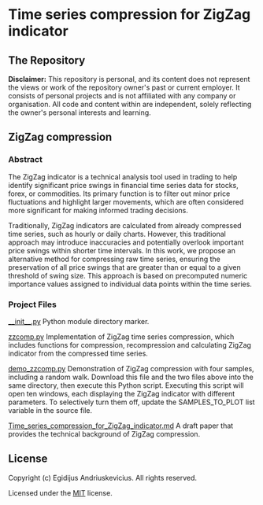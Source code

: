 # Time series compression for ZigZag indicator

## The Repository

**Disclaimer:** This repository is personal, and its content does not represent the views or work of the repository owner's past or current employer. It consists of personal projects and is not affiliated with any company or organisation. All code and content within are independent, solely reflecting the owner's personal interests and learning.

## ZigZag compression

### Abstract

The ZigZag indicator is a technical analysis tool used in trading to help identify significant price swings in financial time series data for stocks, forex, or commodities. Its primary function is to filter out minor price fluctuations and highlight larger movements, which are often considered more significant for making informed trading decisions.

Traditionally, ZigZag indicators are calculated from already compressed time series, such as hourly or daily charts. However, this traditional approach may introduce inaccuracies and potentially overlook important price swings within shorter time intervals. In this work, we propose an alternative method for compressing raw time series, ensuring the preservation of all price swings that are greater than or equal to a given threshold of swing size. This approach is based on precomputed numeric importance values assigned to individual data points within the time series.

### Project Files

[\_\_init\_\_.py](__init__.py) Python module directory marker.

[zzcomp.py](zzcomp.py) Implementation of ZigZag time series compression, which includes functions for compression, recompression and calculating ZigZag indicator from the compressed time series.

[demo_zzcomp.py](demo_zzcomp.py) Demonstration of ZigZag compression with four samples, including a random walk. Download this file and the two files above into the same directory, then execute this Python script. Executing this script will open ten windows, each displaying the ZigZag indicator with different parameters. To selectively turn them off, update the SAMPLES_TO_PLOT list variable in the source file.

[Time_series_compression_for_ZigZag_indicator.md](Time_series_compression_for_ZigZag_indicator.md) A draft paper that provides the technical background of ZigZag compression.

## License

Copyright (c) Egidijus Andriuskevicius. All rights reserved.

Licensed under the [MIT](LICENSE) license.
